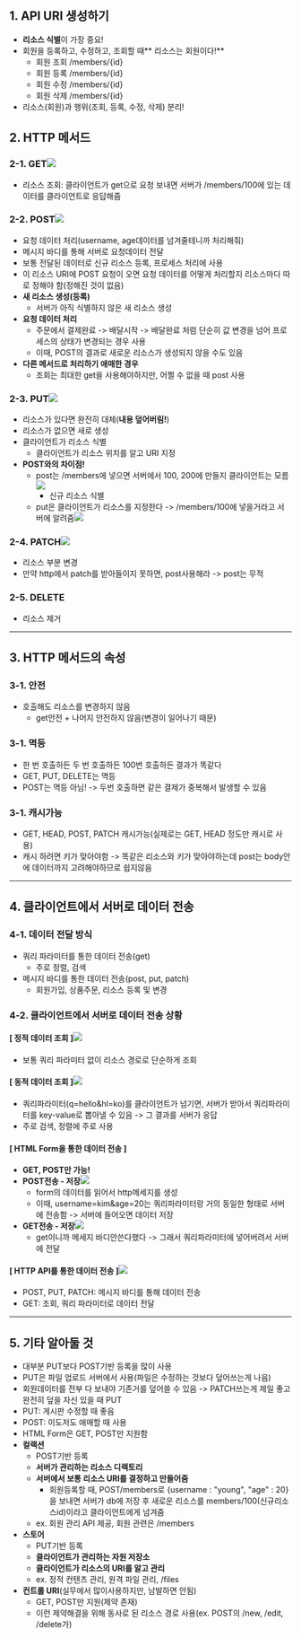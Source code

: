 ## 1. API URI 생성하기
- **리소스 식별**이 가장 중요!
- 회원을 등록하고, 수정하고, 조회할 때** 리소스는 회원이다!**
  - 회원 조회 /members/{id}
  - 회원 등록 /members/{id}
  - 회원 수정 /members/{id}
  - 회원 삭제 /members/{id}
- 리소스(회원)과 행위(조회, 등록, 수정, 삭제) 분리!

## 2. HTTP 메서드
### 2-1. GET![](https://media.vlpt.us/images/78eeeeeee/post/6604edbd-8e00-472a-b88f-a5a5902d00f1/image.png)
- 리소스 조회: 클라이언트가 get으로 요청 보내면 서버가 /members/100에 있는 데이터를 클라이언트로 응답해줌
### 2-2. POST![](https://media.vlpt.us/images/78eeeeeee/post/2b7059ec-d60f-401d-b345-af97ebab5842/image.png)
- 요청 데이터 처리(username, age데이터를 넘겨줄테니까 처리해줘)
- 메시지 바디를 통해 서버로 요청데이터 전달
- 보통 전달된 데이터로 신규 리소스 등록, 프로세스 처리에 사용
- 이 리소스 URI에 POST 요청이 오면 요청 데이터를 어떻게 처리할지 리소스마다 따로 정해야 함(정해진 것이 없음)
- **새 리소스 생성(등록)**
  - 서버가 아직 식별하지 않은 새 리소스 생성
- **요청 데이터 처리**
  - 주문에서 결제완료 -> 배달시작 -> 배달완료 처럼 단순히 값 변경을 넘어 프로세스의 상태가 변경되는 경우 사용
  - 이때, POST의 결과로 새로운 리소스가 생성되지 않을 수도 있음
- **다른 메서드로 처리하기 애매한 경우**
  - 조회는 최대한 get을 사용해야하지만, 어쩔 수 없을 때 post 사용
### 2-3. PUT![](https://media.vlpt.us/images/78eeeeeee/post/26f4e3be-4983-433c-b6c9-820e3107076a/image.png)
- 리소스가 있다면 완전히 대체(**내용 덮어버림!**)
- 리소스가 없으면 새로 생성
- 클라이언트가 리소스 식별
  - 클라이언트가 리소스 위치를 알고 URI 지정
- **POST와의 차이점!**
  - post는 /members에 넣으면 서버에서 100, 200에 만들지 클라이언트는 모름![](https://media.vlpt.us/images/78eeeeeee/post/df63c5fe-3879-49a4-a364-6ab3be808dbc/image.png)
    - 신규 리소스 식별
  - put은 클라이언트가 리소스를 지정한다 -> /members/100에 넣을거라고 서버에 알려줌![](https://media.vlpt.us/images/78eeeeeee/post/1e3ece18-ef5b-44ae-b599-b9c1792406c6/image.png)
### 2-4. PATCH![](https://media.vlpt.us/images/78eeeeeee/post/0ccf442c-e23a-47f6-be63-325bd1c48761/image.png)
- 리소스 부분 변경
- 만약 http에서 patch를 받아들이지 못하면, post사용해라 -> post는 무적 
### 2-5. DELETE
- 리소스 제거
---------
## 3. HTTP 메서드의 속성
### 3-1. 안전
- 호출해도 리소스를 변경하지 않음
  - get안전 + 나머지 안전하지 않음(변경이 일어나기 때문)
### 3-1. 멱등
- 한 번 호출하든 두 번 호출하든 100번 호출하든 결과가 똑같다
- GET, PUT, DELETE는 멱등
- POST는 멱등 아님! -> 두번 호출하면 같은 결제가 중복해서 발생할 수 있음
### 3-1. 캐시가능
-  GET, HEAD, POST, PATCH 캐시가능(실제로는 GET, HEAD 정도만 캐시로 사용)
- 캐시 하려면 키가 맞아야함 -> 똑같은 리소스와 키가 맞아야하는데 post는 body안에 데이터까지 고려해야하므로 쉽지않음
----
## 4. 클라이언트에서 서버로 데이터 전송
### 4-1. 데이터 전달 방식
- 쿼리 파라미터를 통한 데이터 전송(get)
  - 주로 정렬, 검색
- 메시지 바디를 통한 데이터 전송(post, put, patch)
  - 회원가입, 상품주문, 리소스 등록 및 변경
### 4-2. 클라이언트에서 서버로 데이터 전송 상황
#### [ 정적 데이터 조회 ]![](https://media.vlpt.us/images/78eeeeeee/post/ab361900-fa49-423f-8c89-22932070ae73/image.png)
- 보통 쿼리 파라미터 없이 리소스 경로로 단순하게 조회
#### [ 동적 데이터 조회 ]![](https://media.vlpt.us/images/78eeeeeee/post/6379bc22-29a9-431a-828e-5e476b0b7686/image.png)
- 쿼리파라미터(q=hello&hl=ko)를 클라이언트가 넘기면, 서버가 받아서 쿼리파라미터를 key-value로 뽑아낼 수 있음 -> 그 결과를 서버가 응답
- 주로 검색, 정렬에 주로 사용
#### [ HTML Form을 통한 데이터 전송 ]
 - **GET, POST만 가능!**
- **POST전송 - 저장**![](https://media.vlpt.us/images/78eeeeeee/post/3ab1c3db-6f7d-4a26-bc10-609a04ef386d/image.png)
  - form의 데이터를 읽어서 http메세지를 생성
  - 이때, username=kim&age=20는 쿼리파라미터랑 거의 동일한 형태로 서버에 전송함 -> 서버에 들어오면 데이터 저장
- **GET전송 - 저장**![](https://media.vlpt.us/images/78eeeeeee/post/3517bdc0-a223-4176-b10a-14c6cff5b798/image.png)
  - get이니까 메세지 바디안쓴다했다
   -> 그래서 쿼리파라미터에 넣어버려서 서버에 전달

#### [  HTTP API를 통한 데이터 전송 ]![](https://media.vlpt.us/images/78eeeeeee/post/97ed79fe-fd1c-468b-bcea-38a7550fc12b/image.png)
- POST, PUT, PATCH: 메시지 바디를 통해 데이터 전송
- GET: 조회, 쿼리 파라미터로 데이터 전달
------
## 5. 기타 알아둘 것
- 대부분 PUT보다 POST기반 등록을 많이 사용
- PUT은 파일 업로드 서버에서 사용(파일은 수정하는 것보다 덮어쓰는게 나음)
- 회원데이터를 전부 다 보내야 기존거를 덮어쓸 수 있음 -> PATCH쓰는게 제일 좋고 완전히 덮을 자신 있을 때 PUT 
- PUT: 게시판 수정할 때 좋음
- POST: 이도저도 애매할 때 사용
- HTML Form은 GET, POST만 지원함
- **컬랙션**
  - POST기반 등록
  - **서버가 관리하는 리소스 디렉토리**
  - **서버에서 보통 리소스 URI를 결정하고 만들어줌**
    - 회원등록할 때, POST/members로 {username : "young", "age" : 20}을 보내면 서버가 db에 저장 후 새로운 리소스를 members/100(신규리소스id)이라고 클라이언트에게 넘겨줌
  - ex. 회원 관리 API 제공, 회원 관련은 /members
- **스토어**
  - PUT기반 등록
  - **클라이언트가 관리하는 자원 저장소**
  - **클라이언트가 리소스의 URI를 알고 관리**
  - ex. 정적 컨텐츠 관리, 원격 파일 관리, /files
- **컨트롤 URI**(실무에서 많이사용하지만, 남발하면 안됨)
  - GET, POST만 지원(제약 존재)
  - 이런 제약해결을 위해 동사로 된 리소스 경로 사용(ex. POST의 /new, /edit, /delete가)